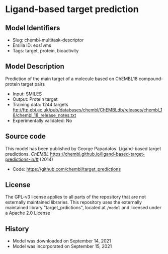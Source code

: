 # Ligand-based target prediction

## Model Identifiers
- Slug: chembl-multitask-descriptor
- Ersilia ID: eos1vms
- Tags: target, protein, bioactivity

## Model Description 
Prediction of the main target of a molecule based on ChEMBL18 compound-protein target pairs
- Input: SMILES 
- Output: Protein target 
- Training data: 1244 targets ftp://ftp.ebi.ac.uk/pub/databases/chembl/ChEMBLdb/releases/chembl_18/chembl_18_release_notes.txt
- Experimentally validated: No 

## Source code
This model has been published by George Papadatos. Ligand-based target predictions. *ChEMBL* https://chembl.github.io/ligand-based-target-predictions-in/# (2014)
- Code: https://github.com/chembl/target_predictions

## License
The GPL-v3 license applies to all parts of the repository that are not externally maintained libraries. This repository uses the externally maintained library "target_prdictions", located at `/model` and licensed under a Apache 2.0 License

## History
- Model was downloaded on September 14, 2021
- Model was incorporated on September 15, 2021

